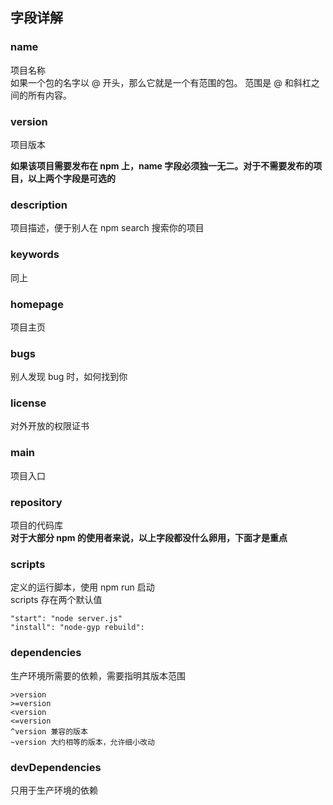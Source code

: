 ## 字段详解
### name
项目名称  
如果一个包的名字以 @ 开头，那么它就是一个有范围的包。 范围是 @ 和斜杠之间的所有内容。 
### version  
项目版本  

**如果该项目需要发布在 npm 上，name 字段必须独一无二。对于不需要发布的项目，以上两个字段是可选的**  
### description
项目描述，便于别人在 npm search 搜索你的项目
### keywords
同上
### homepage
项目主页
### bugs
别人发现 bug 时，如何找到你
### license
对外开放的权限证书
### main
项目入口
### repository
项目的代码库  
**对于大部分 npm 的使用者来说，以上字段都没什么卵用，下面才是重点**

### scripts  
定义的运行脚本，使用 npm run 启动  
scripts 存在两个默认值  
```
"start": "node server.js"
"install": "node-gyp rebuild":
```
### dependencies
生产环境所需要的依赖，需要指明其版本范围  
```
>version 
>=version 
<version
<=version
^version 兼容的版本
~version 大约相等的版本，允许细小改动
```

### devDependencies
只用于生产环境的依赖
